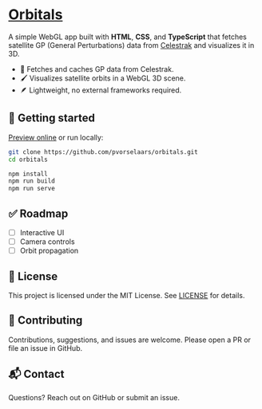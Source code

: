 # [Orbitals](https://pvorselaars.github.io/orbitals/)

A simple WebGL app built with **HTML**, **CSS**, and **TypeScript** that fetches satellite GP (General Perturbations) data from [Celestrak](https://www.celestrak.org/) and visualizes it in 3D.

* 💾 Fetches and caches GP data from Celestrak.
* 🖌️ Visualizes satellite orbits in a WebGL 3D scene.
* 🪶 Lightweight, no external frameworks required.

## 🚀 Getting started

[Preview online](https://pvorselaars.github.io/orbitals/) or run locally:

```bash
git clone https://github.com/pvorselaars/orbitals.git
cd orbitals

npm install
npm run build
npm run serve
```

## ✅ Roadmap

- [ ] Interactive UI
- [ ] Camera controls
- [ ] Orbit propagation

## 📄 License

This project is licensed under the MIT License. See [LICENSE](./LICENSE) for details.

## 🤝 Contributing

Contributions, suggestions, and issues are welcome. Please open a PR or file an issue in GitHub.

## 📬 Contact

Questions? Reach out on GitHub or submit an issue.